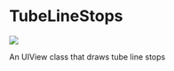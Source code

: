 # TubeLineStops

![](https://img.shields.io/badge/language-swift-blue.svg)


An UIView class that draws tube line stops
